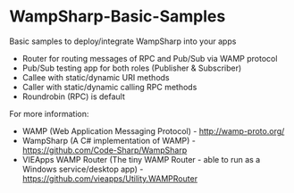 # WampSharp-Basic-Samples
Basic samples to deploy/integrate WampSharp into your apps

- Router for routing messages of RPC and Pub/Sub via WAMP protocol
- Pub/Sub testing app for both roles (Publisher & Subscriber)
- Callee with static/dynamic URI methods
- Caller with static/dynamic calling RPC methods
- Roundrobin (RPC) is default

For more information:
- WAMP (Web Application Messaging Protocol) - http://wamp-proto.org/
- WampSharp (A C# implementation of WAMP) - https://github.com/Code-Sharp/WampSharp
- VIEApps WAMP Router (The tiny WAMP Router - able to run as a Windows service/desktop app) - https://github.com/vieapps/Utility.WAMPRouter
